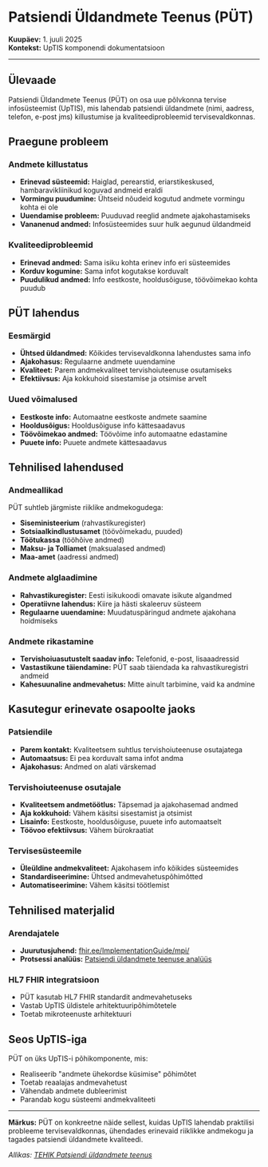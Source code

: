 # Patsiendi Üldandmete Teenus (PÜT)

**Kuupäev:** 1. juuli 2025  
**Kontekst:** UpTIS komponendi dokumentatsioon

---

## Ülevaade

Patsiendi Üldandmete Teenus (PÜT) on osa uue põlvkonna tervise infosüsteemist (UpTIS), mis lahendab patsiendi üldandmete (nimi, aadress, telefon, e-post jms) killustumise ja kvaliteediprobleemid tervisevaldkonnas.

## Praegune probleem

### Andmete killustatus

- **Erinevad süsteemid:** Haiglad, perearstid, eriarstikeskused, hambaravikliinikud koguvad andmeid eraldi
- **Vormingu puudumine:** Ühtseid nõudeid kogutud andmete vormingu kohta ei ole
- **Uuendamise probleem:** Puuduvad reeglid andmete ajakohastamiseks
- **Vananenud andmed:** Infosüsteemides suur hulk aegunud üldandmeid

### Kvaliteediprobleemid

- **Erinevad andmed:** Sama isiku kohta erinev info eri süsteemides
- **Korduv kogumine:** Sama infot kogutakse korduvalt
- **Puudulikud andmed:** Info eestkoste, hooldusõiguse, töövõimekao kohta puudub

## PÜT lahendus

### Eesmärgid

- **Ühtsed üldandmed:** Kõikides tervisevaldkonna lahendustes sama info
- **Ajakohasus:** Regulaarne andmete uuendamine
- **Kvaliteet:** Parem andmekvaliteet tervishoiuteenuse osutamiseks
- **Efektiivsus:** Aja kokkuhoid sisestamise ja otsimise arvelt

### Uued võimalused

- **Eestkoste info:** Automaatne eestkoste andmete saamine
- **Hooldusõigus:** Hooldusõiguse info kättesaadavus
- **Töövõimekao andmed:** Töövõime info automaatne edastamine
- **Puuete info:** Puuete andmete kättesaadavus

## Tehnilised lahendused

### Andmeallikad

PÜT suhtleb järgmiste riiklike andmekogudega:

- **Siseministeerium** (rahvastikuregister)
- **Sotsiaalkindlustusamet** (töövõimekadu, puuded)
- **Töötukassa** (tööhõive andmed)
- **Maksu- ja Tolliamet** (maksualased andmed)
- **Maa-amet** (aadressi andmed)

### Andmete alglaadimine

- **Rahvastikuregister:** Eesti isikukoodi omavate isikute algandmed
- **Operatiivne lahendus:** Kiire ja hästi skaleeruv süsteem
- **Regulaarne uuendamine:** Muudatuspäringud andmete ajakohana hoidmiseks

### Andmete rikastamine

- **Tervishoiuasutustelt saadav info:** Telefonid, e-post, lisaaadressid
- **Vastastikune täiendamine:** PÜT saab täiendada ka rahvastikuregistri andmeid
- **Kahesuunaline andmevahetus:** Mitte ainult tarbimine, vaid ka andmine

## Kasutegur erinevate osapoolte jaoks

### Patsiendile

- **Parem kontakt:** Kvaliteetsem suhtlus tervishoiuteenuse osutajatega
- **Automaatsus:** Ei pea korduvalt sama infot andma
- **Ajakohasus:** Andmed on alati värskemad

### Tervishoiuteenuse osutajale

- **Kvaliteetsem andmetöötlus:** Täpsemad ja ajakohasemad andmed
- **Aja kokkuhoid:** Vähem käsitsi sisestamist ja otsimist
- **Lisainfo:** Eestkoste, hooldusõiguse, puuete info automaatselt
- **Töövoo efektiivsus:** Vähem bürokraatiat

### Tervisesüsteemile

- **Üleüldine andmekvaliteet:** Ajakohasem info kõikides süsteemides
- **Standardiseerimine:** Ühtsed andmevahetuspõhimõtted
- **Automatiseerimine:** Vähem käsitsi töötlemist

## Tehnilised materjalid

### Arendajatele

- **Juurutusjuhend:** [fhir.ee/ImplementationGuide/mpi/](https://fhir.ee/ImplementationGuide/mpi/index.html)
- **Protsessi analüüs:** [Patsiendi üldandmete teenuse analüüs](https://pub.e-tervis.ee/manuals/Patsiendi%20%C3%BCldandmete%20teenuse%20anal%C3%BC%C3%BCs/1)

### HL7 FHIR integratsioon

- PÜT kasutab HL7 FHIR standardit andmevahetuseks
- Vastab UpTIS üldistele arhitektuuripõhimõtetele
- Toetab mikroteenuste arhitektuuri

## Seos UpTIS-iga

PÜT on üks UpTIS-i põhikomponente, mis:

- Realiseerib "andmete ühekordse küsimise" põhimõtet
- Toetab reaalajas andmevahetust
- Vähendab andmete dubleerimist
- Parandab kogu süsteemi andmekvaliteeti

---

**Märkus:** PÜT on konkreetne näide sellest, kuidas UpTIS lahendab praktilisi probleeme tervisevaldkonnas, ühendades erinevaid riiklikke andmekogu ja tagades patsiendi üldandmete kvaliteedi.

_Allikas: [TEHIK Patsiendi üldandmete teenus](https://www.tehik.ee/patsiendi-uldandmete-teenus)_

